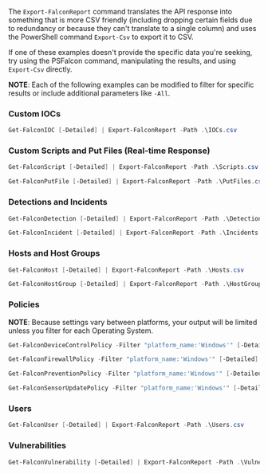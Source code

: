The `Export-FalconReport` command translates the API response into something that is more CSV friendly (including dropping certain fields due to redundancy or because they can't translate to a single column) and uses the PowerShell command `Export-Csv` to export it to CSV.

If one of these examples doesn't provide the specific data you're seeking, try using the PSFalcon command, manipulating the results, and using `Export-Csv` directly.

**NOTE**: Each of the following examples can be modified to filter for specific results or include additional parameters like `-All`.

### Custom IOCs

```powershell
Get-FalconIOC [-Detailed] | Export-FalconReport -Path .\IOCs.csv
```

### Custom Scripts and Put Files (Real-time Response)

```powershell
Get-FalconScript [-Detailed] | Export-FalconReport -Path .\Scripts.csv
```
```powershell
Get-FalconPutFile [-Detailed] | Export-FalconReport -Path .\PutFiles.csv
```

### Detections and Incidents

```powershell
Get-FalconDetection [-Detailed] | Export-FalconReport -Path .\Detections.csv
```
```powershell
Get-FalconIncident [-Detailed] | Export-FalconReport -Path .\Incidents.csv
```

### Hosts and Host Groups

```powershell
Get-FalconHost [-Detailed] | Export-FalconReport -Path .\Hosts.csv
```
```powershell
Get-FalconHostGroup [-Detailed] | Export-FalconReport -Path .\HostGroups.csv
```

### Policies

**NOTE**: Because settings vary between platforms, your output will be limited unless you filter for each Operating System.

```powershell
Get-FalconDeviceControlPolicy -Filter "platform_name:'Windows'" [-Detailed] | Export-FalconReport -Path .\DeviceControlPolicies.csv
```
```powershell
Get-FalconFirewallPolicy -Filter "platform_name:'Windows'" [-Detailed] | Export-FalconReport -Path .\FirewallPolicies.csv
```
```powershell
Get-FalconPreventionPolicy -Filter "platform_name:'Windows'" [-Detailed] | Export-FalconReport -Path .\PreventionPolicies.csv
```
```powershell
Get-FalconSensorUpdatePolicy -Filter "platform_name:'Windows'" [-Detailed] | Export-FalconReport -Path .\SensorUpdatePolicies.csv
```
### Users

```powershell
Get-FalconUser [-Detailed] | Export-FalconReport -Path .\Users.csv
```

### Vulnerabilities

```powershell
Get-FalconVulnerability [-Detailed] | Export-FalconReport -Path .\Vulnerabilities.csv
```